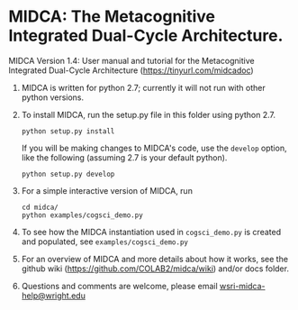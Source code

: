 # MIDCA: The Metacognitive Integrated Dual-Cycle Architecture.

MIDCA Version 1.4: User manual and tutorial for the Metacognitive Integrated Dual-Cycle Architecture (https://tinyurl.com/midcadoc)

1. MIDCA is written for python 2.7; currently it will not run with other python versions.

2. To install MIDCA, run the setup.py file in this folder using python 2.7. 

    ```
    python setup.py install
    ```
    
    If you will be making changes to MIDCA's code, use the `develop` option, like the following (assuming 2.7 is your default python).

     ```
    python setup.py develop
    ```

3. For a simple interactive version of MIDCA, run

    ```
    cd midca/
    python examples/cogsci_demo.py
    ```

4. To see how the MIDCA instantiation used in `cogsci_demo.py` is created and populated, see `examples/cogsci_demo.py`

5. For an overview of MIDCA and more details about how it works, see the github wiki
   (https://github.com/COLAB2/midca/wiki) and/or docs folder.

6. Questions and comments are welcome, please email wsri-midca-help@wright.edu
